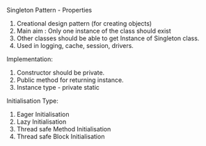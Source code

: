 Singleton Pattern - Properties
1. Creational design pattern (for creating objects)
2. Main aim : Only one instance of the class should exist
3. Other classes should be able to get Instance of Singleton class.
4. Used in logging, cache, session, drivers.


Implementation:
1. Constructor should be private.
2. Public method for returning instance.
3. Instance type - private static


Initialisation Type:
1. Eager Initialisation
2. Lazy Initialisation
3. Thread safe Method Initialisation
4. Thread safe Block Initialisation